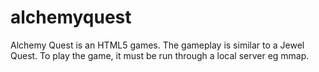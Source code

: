 alchemyquest
============

Alchemy Quest is an HTML5 games. The gameplay is similar to a Jewel Quest. To play the game, it must be run through a local server eg mmap.
